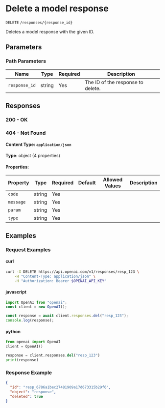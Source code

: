 # Delete a model response

`DELETE` `/responses/{response_id}`

Deletes a model response with the given ID.


## Parameters

### Path Parameters

| Name | Type | Required | Description |
| ---- | ---- | -------- | ----------- |
| `response_id` | string | Yes | The ID of the response to delete. |

## Responses

### 200 - OK

### 404 - Not Found

#### Content Type: `application/json`

**Type**: object (4 properties)

#### Properties:

| Property | Type | Required | Default | Allowed Values | Description |
| -------- | ---- | -------- | ------- | -------------- | ----------- |
| `code` | string | Yes |  |  |  |
| `message` | string | Yes |  |  |  |
| `param` | string | Yes |  |  |  |
| `type` | string | Yes |  |  |  |
## Examples

### Request Examples

#### curl
```bash
curl -X DELETE https://api.openai.com/v1/responses/resp_123 \
    -H "Content-Type: application/json" \
    -H "Authorization: Bearer $OPENAI_API_KEY"

```

#### javascript
```javascript
import OpenAI from "openai";
const client = new OpenAI();

const response = await client.responses.del("resp_123");
console.log(response);  

```

#### python
```python
from openai import OpenAI
client = OpenAI()

response = client.responses.del("resp_123")
print(response)

```

### Response Example

```json
{
  "id": "resp_6786a1bec27481909a17d673315b29f6",
  "object": "response",
  "deleted": true
}

```

